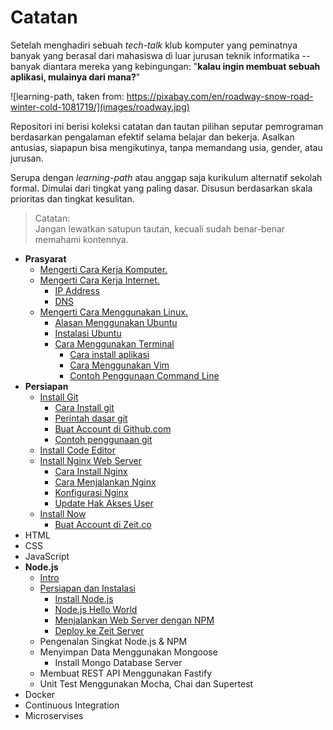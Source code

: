 # Catatan

Setelah menghadiri sebuah *tech-talk* klub komputer yang peminatnya banyak yang berasal dari mahasiswa di luar jurusan teknik informatika -- banyak diantara mereka yang kebingungan: "**kalau ingin membuat sebuah aplikasi, mulainya dari mana?**"

![learning-path, taken from: https://pixabay.com/en/roadway-snow-road-winter-cold-1081719/](images/roadway.jpg)

Repositori ini berisi koleksi catatan dan tautan pilihan seputar pemrograman berdasarkan pengalaman efektif selama belajar dan bekerja. Asalkan antusias, siapapun bisa mengikutinya, tanpa memandang usia, gender, atau jurusan. 

Serupa dengan *learning-path* atau anggap saja kurikulum alternatif sekolah formal. Dimulai dari tingkat yang paling dasar. Disusun berdasarkan skala prioritas dan tingkat kesulitan. 

> Catatan:   
> Jangan lewatkan satupun tautan, kecuali sudah benar-benar memahami kontennya.

- **Prasyarat**   
  - [Mengerti Cara Kerja Komputer.](komputer/readme.md)
  - [Mengerti Cara Kerja Internet.](internet/readme.md)
    - [IP Address](internet/readme.md#ip-address)
    - [DNS](internet/readme.md#dns)
  - [Mengerti Cara Menggunakan Linux.](linux/readme.md)
    - [Alasan Menggunakan Ubuntu](linux/readme.md#alasan-menggunakan-ubuntu)
    - [Instalasi Ubuntu](linux/readme.md#instalasi-ubuntu)
    - [Cara Menggunakan Terminal](linux/readme.md#cara-menggunakan-terminal)
      - [Cara install aplikasi](linux/readme.md#cara-install-aplikasi)
      - [Cara Menggunakan Vim](linux/readme.md#cara-menggunakan-vim)
      - [Contoh Penggunaan Command Line](linux/readme.md#contoh-penggunaan-command-line)
- **Persiapan**
  - [Install Git](git/readme.md)
    - [Cara Install git](git#cara-install-git)
    - [Perintah dasar git](git#perintah-dasar-git)
    - [Buat Account di Github.com](git#buat-account-di-githubcom)
    - [Contoh penggunaan git](git#contoh-penggunaan-git)
  - [Install Code Editor](persiapan.md#install-vscode)
  - [Install Nginx Web Server](nginx/readme.md)
    - [Cara Install Nginx](nginx/readme.md#cara-install-nginx)
    - [Cara Menjalankan Nginx](nginx/readme.md#cara-menjalankan-nginx)
    - [Konfigurasi Nginx](nginx/readme.md#konfigurasi-nginx)
    - [Update Hak Akses User](nginx/readme.md#update-hak-akses-user)
  - [Install Now](persiapan.md#install-now)
    - [Buat Account di Zeit.co](persiapan.md#buat-account-zeitco)
- HTML
- CSS
- JavaScript
- **Node.js**
  - [Intro](node.js)
  - [Persiapan dan Instalasi](node.js/anoa/readme.md)
    - [Install Node.js](node.js/anoa/readme.md#install-nodejs)
    - [Node.js Hello World](node.js/anoa/readme.md#nodejs-hello-world)
    - [Menjalankan Web Server dengan NPM](node.js/anoa/readme.md#menjalankan-web-server-dengan-npm)
    - [Deploy ke Zeit Server](node.js/anoa/readme.md#deploy-ke-zeit-server)
  - Pengenalan Singkat Node.js & NPM
  - Menyimpan Data Menggunakan Mongoose
    - Install Mongo Database Server
  - Membuat REST API Menggunakan Fastify
  - Unit Test Menggunakan Mocha, Chai dan Supertest
- Docker
- Continuous Integration
- Microservises
